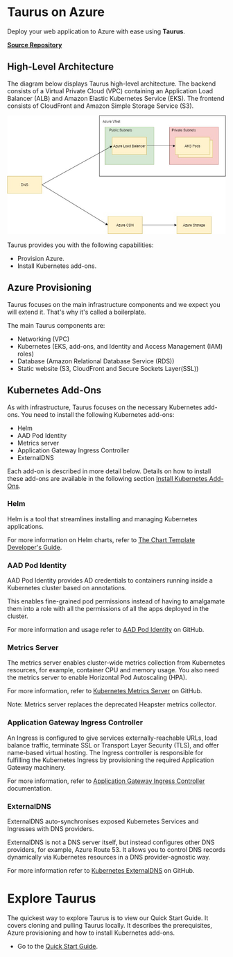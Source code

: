 # Taurus on Azure

Deploy your web application to Azure with ease using __Taurus__.

[__Source Repository__][taurus-azure-repo]

## High-Level Architecture
The diagram below displays Taurus high-level architecture. The backend consists of a Virtual Private Cloud (VPC) containing an Application Load Balancer (ALB) and Amazon Elastic Kubernetes Service (EKS). The frontend consists of CloudFront and Amazon Simple Storage Service (S3).

![High level architecture][high-level-architecture]


Taurus provides you with the following capabilities:
- Provision Azure.
- Install Kubernetes add-ons.

## Azure Provisioning
Taurus focuses on the main infrastructure components and we expect you will extend it. That's why it's called a boilerplate.

The main Taurus components are:
- Networking (VPC)
- Kubernetes (EKS, add-ons, and Identity and Access Management (IAM) roles)
- Database (Amazon Relational Database Service (RDS))
- Static website (S3, CloudFront and Secure Sockets Layer(SSL))

## Kubernetes Add-Ons
As with infrastructure, Taurus focuses on the necessary Kubernetes add-ons. You need to install the following Kubernetes add-ons:
- Helm
- AAD Pod Identity
- Metrics server
- Application Gateway Ingress Controller
- ExternalDNS

Each add-on is described in more detail below. Details on how to install these add-ons are available in the following section [Install Kubernetes Add-Ons].

### Helm 
Helm is a tool that streamlines installing and managing Kubernetes applications.

For more information on Helm charts, refer to [The Chart Template Developer's Guide](https://docs.helm.sh/chart_template_guide/#the-chart-template-developer-s-guide).

### AAD Pod Identity

AAD Pod Identity provides AD credentials to containers running inside a Kubernetes cluster based on annotations.

This enables fine-grained pod permissions instead of having to amalgamate them
into a role with all the permissions of all the apps deployed in the cluster.

For more information and usage refer to [AAD Pod Identity] on GitHub.

### Metrics Server

The metrics server enables cluster-wide metrics collection from Kubernetes resources, for example, container CPU and memory usage. You also need the metrics server to enable Horizontal Pod Autoscaling (HPA).

For more information, refer to [Kubernetes Metrics Server] on GitHub.

Note: Metrics server replaces the deprecated Heapster metrics collector.

### Application Gateway Ingress Controller
An Ingress is configured to give services externally-reachable URLs, load balance traffic, terminate SSL or Transport Layer Security (TLS), and offer name-based virtual hosting. The Ingress controller is responsible for fulfilling the Kubernetes Ingress by provisioning the required Application Gateway machinery.

For more information, refer to [Application Gateway Ingress Controller] documentation.

### ExternalDNS

ExternalDNS auto-synchronises exposed Kubernetes Services and Ingresses with DNS providers.

ExternalDNS is not a DNS server itself, but instead configures other DNS providers, for example, Azure Route 53. It allows you to control DNS records dynamically via Kubernetes resources in a DNS provider-agnostic way.

For more information refer to [Kubernetes ExternalDNS] on GitHub.

# Explore Taurus
The quickest way to explore Taurus is to view our Quick Start Guide. It covers cloning and pulling Taurus locally. It describes the prerequisites, Azure provisioning and how to install Kubernetes add-ons.

- Go to the [Quick Start Guide].

<!-- Internal Links -->
[high-level-architecture]: img/high-level-architecture.jpg
[Install Kubernetes Add-Ons]:/azure/helm/
[Quick Start Guide]:/azure/quick-start/

<!-- External Links -->
[taurus-azure-repo]: https://github.com/nearform/taurus-azure

[AAD Pod Identity]: https://github.com/Azure/aad-pod-identity
[Kubernetes Metrics Server]:https://github.com/kubernetes-sigs/metrics-server
[Application Gateway Ingress Controller]: https://docs.microsoft.com/en-us/azure/application-gateway/ingress-controller-overview
[Kubernetes ExternalDNS]: https://github.com/kubernetes-sigs/external-dns
